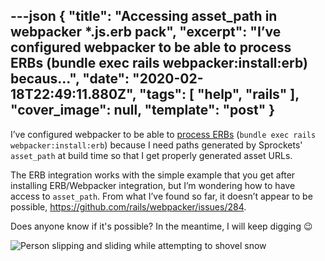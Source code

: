 ---json
{
  "title": "Accessing asset_path in webpacker *.js.erb pack",
  "excerpt": "I’ve configured webpacker to be able to process ERBs (bundle exec rails webpacker:install:erb) becaus...",
  "date": "2020-02-18T22:49:11.880Z",
  "tags": [
    "help",
    "rails"
  ],
  "cover_image": null,
  "template": "post"
}
---
I’ve configured webpacker to be able to [process ERBs](https://github.com/rails/webpacker#erb) (`bundle exec rails webpacker:install:erb`) because I need paths generated by Sprockets' `asset_path` at build time so that I get properly generated asset URLs.

The ERB integration works with the simple example that you get after installing ERB/Webpacker integration, but I’m wondering how to have access to `asset_path`. From what I’ve found so far, it doesn’t appear to be possible, https://github.com/rails/webpacker/issues/284.

Does anyone know if it's possible? In the meantime, I will keep digging 😉

![Person slipping and sliding while attempting to shovel snow](https://media.giphy.com/media/ZIK2f5hBbnyyA/giphy-downsized-large.gif)
